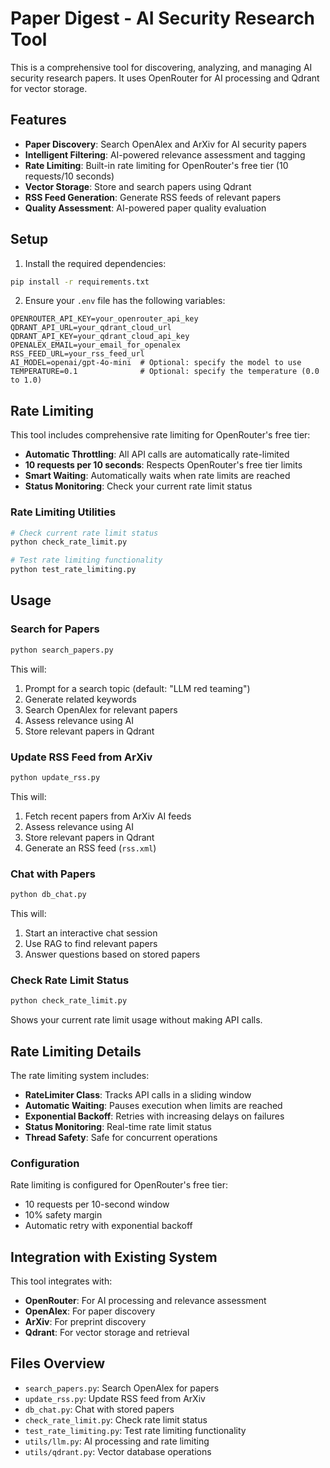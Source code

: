 # Paper Digest - AI Security Research Tool

This is a comprehensive tool for discovering, analyzing, and managing AI security research papers. It uses OpenRouter for AI processing and Qdrant for vector storage.

## Features

- **Paper Discovery**: Search OpenAlex and ArXiv for AI security papers
- **Intelligent Filtering**: AI-powered relevance assessment and tagging
- **Rate Limiting**: Built-in rate limiting for OpenRouter's free tier (10 requests/10 seconds)
- **Vector Storage**: Store and search papers using Qdrant
- **RSS Feed Generation**: Generate RSS feeds of relevant papers
- **Quality Assessment**: AI-powered paper quality evaluation

## Setup

1. Install the required dependencies:

```bash
pip install -r requirements.txt
```

2. Ensure your `.env` file has the following variables:

```
OPENROUTER_API_KEY=your_openrouter_api_key
QDRANT_API_URL=your_qdrant_cloud_url
QDRANT_API_KEY=your_qdrant_cloud_api_key
OPENALEX_EMAIL=your_email_for_openalex
RSS_FEED_URL=your_rss_feed_url
AI_MODEL=openai/gpt-4o-mini  # Optional: specify the model to use
TEMPERATURE=0.1              # Optional: specify the temperature (0.0 to 1.0)
```

## Rate Limiting

This tool includes comprehensive rate limiting for OpenRouter's free tier:

- **Automatic Throttling**: All API calls are automatically rate-limited
- **10 requests per 10 seconds**: Respects OpenRouter's free tier limits
- **Smart Waiting**: Automatically waits when rate limits are reached
- **Status Monitoring**: Check your current rate limit status

### Rate Limiting Utilities

```bash
# Check current rate limit status
python check_rate_limit.py

# Test rate limiting functionality
python test_rate_limiting.py
```

## Usage

### Search for Papers

```bash
python search_papers.py
```

This will:

1. Prompt for a search topic (default: "LLM red teaming")
2. Generate related keywords
3. Search OpenAlex for relevant papers
4. Assess relevance using AI
5. Store relevant papers in Qdrant

### Update RSS Feed from ArXiv

```bash
python update_rss.py
```

This will:

1. Fetch recent papers from ArXiv AI feeds
2. Assess relevance using AI
3. Store relevant papers in Qdrant
4. Generate an RSS feed (`rss.xml`)

### Chat with Papers

```bash
python db_chat.py
```

This will:

1. Start an interactive chat session
2. Use RAG to find relevant papers
3. Answer questions based on stored papers

### Check Rate Limit Status

```bash
python check_rate_limit.py
```

Shows your current rate limit usage without making API calls.

## Rate Limiting Details

The rate limiting system includes:

- **RateLimiter Class**: Tracks API calls in a sliding window
- **Automatic Waiting**: Pauses execution when limits are reached
- **Exponential Backoff**: Retries with increasing delays on failures
- **Status Monitoring**: Real-time rate limit status
- **Thread Safety**: Safe for concurrent operations

### Configuration

Rate limiting is configured for OpenRouter's free tier:

- 10 requests per 10-second window
- 10% safety margin
- Automatic retry with exponential backoff

## Integration with Existing System

This tool integrates with:

- **OpenRouter**: For AI processing and relevance assessment
- **OpenAlex**: For paper discovery
- **ArXiv**: For preprint discovery
- **Qdrant**: For vector storage and retrieval

## Files Overview

- `search_papers.py`: Search OpenAlex for papers
- `update_rss.py`: Update RSS feed from ArXiv
- `db_chat.py`: Chat with stored papers
- `check_rate_limit.py`: Check rate limit status
- `test_rate_limiting.py`: Test rate limiting functionality
- `utils/llm.py`: AI processing and rate limiting
- `utils/qdrant.py`: Vector database operations
